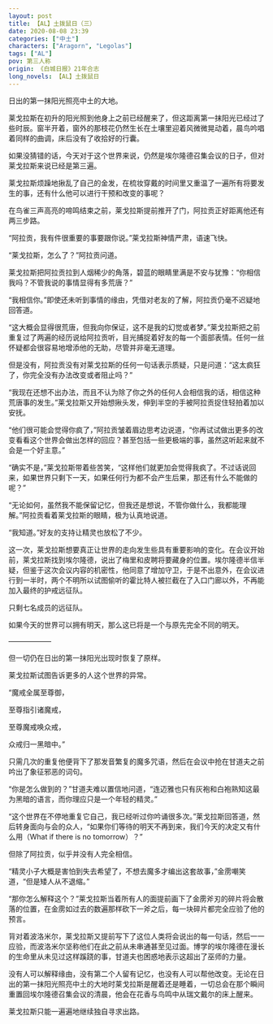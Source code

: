 ```yaml
---
layout: post
title: 【AL】土拨鼠日（三）
date: 2020-08-08 23:39
categories: ["中土"]
characters: ["Aragorn", "Legolas"]
tags: ["AL"]
pov: 第三人称
origin: 《白城日报》21年合志
long_novels: 【AL】土拨鼠日
---
```


日出的第一抹阳光照亮中土的大地。

莱戈拉斯在初升的阳光照到他身上之前已经醒来了，但这距离第一抹阳光已经过了些时辰。窗半开着，窗外的那枝花仍然生长在土壤里迎着风微微晃动着，晨鸟吟唱着同样的曲调，床后没有了收拾好的行囊。

如果没猜错的话，今天对于这个世界来说，仍然是埃尔隆德召集会议的日子，但对莱戈拉斯来说已经是第三遍。

莱戈拉斯烦躁地揪乱了自己的金发，在梳妆穿戴的时间里又重温了一遍所有将要发生的事，还有什么他可以进行干预和改变的事呢？

在鸟雀三声高亮的啼鸣结束之前，莱戈拉斯提前推开了门，阿拉贡正好距离他还有两三步路。

“阿拉贡，我有件很重要的事要跟你说。”莱戈拉斯神情严肃，语速飞快。

“莱戈拉斯，怎么了？”阿拉贡问道。

莱戈拉斯把阿拉贡拉到人烟稀少的角落，碧蓝的眼睛里满是不安与犹豫：“你相信我吗？不管我说的事情显得有多荒唐？”

“我相信你。”即使还未听到事情的缘由，凭借对老友的了解，阿拉贡仍毫不迟疑地回答道。

“这大概会显得很荒唐，但我向你保证，这不是我的幻觉或者梦。”莱戈拉斯把之前重复过了两遍的经历说给阿拉贡听，目光捕捉着好友的每一个面部表情。任何一丝怀疑都会很容易地增添他的无助，尽管并非毫无道理。

但是没有，阿拉贡没有对莱戈拉斯的任何一句话表示质疑，只是问道：“这太疯狂了，你完全没有办法改变或者阻止吗？”

“我现在还想不出办法，而且不认为除了你之外的任何人会相信我的话，相信这种荒唐事的发生。”莱戈拉斯又开始想揪头发，伸到半空的手被阿拉贡捉住轻拍着加以安抚。

“他们很可能会觉得你疯了，”阿拉贡皱着眉边思考边说道，“你再试试做出更多的改变看看这个世界会做出怎样的回应？甚至包括一些更极端的事，虽然这听起来就不会是一个好主意。”

“确实不是，”莱戈拉斯带着些苦笑，“这样他们就更加会觉得我疯了。不过话说回来，如果世界只剩下一天，如果任何行为都不会产生后果，那还有什么不能做的呢？”

“无论如何，虽然我不能保留记忆，但我还是想说，不管你做什么，我都能理解。”阿拉贡看着莱戈拉斯的眼睛，极为认真地说道。

“我知道。”好友的支持让精灵也放松了不少。

这一次，莱戈拉斯想要真正让世界的走向发生些具有重要影响的变化。在会议开始前，莱戈拉斯找到埃尔隆德，说出了梅里和皮聘将要藏身的位置。埃尔隆德半信半疑，但鉴于这次会议内容的机密性，他同意了增加守卫，于是不出意外，在会议进行到一半时，两个不明所以试图偷听的霍比特人被拦截在了入口门廊以外，不再能加入最终的护戒远征队。

只剩七名成员的远征队。

如果今天的世界可以拥有明天，那么这已将是一个与原先完全不同的明天。

——————

但一切仍在日出的第一抹阳光出现时恢复了原样。

莱戈拉斯试图告诉更多的人这个世界的异常。

“魔戒全属至尊御，

至尊指引诸魔戒，

至尊魔戒唤众戒，

众戒归一黑暗中。”

只需几次的重复他便背下了那发音繁复的魔多咒语，然后在会议中抢在甘道夫之前吟出了象征邪恶的词句。

“你是怎么做到的？”甘道夫难以置信地问道，“连迈雅也只有灰袍和白袍熟知这最为黑暗的语言，而你理应只是一个年轻的精灵。”

“这个世界在不停地重复它自己，我已经听过你吟诵很多次。”莱戈拉斯回答道，然后转身面向与会的众人，“如果你们等待的明天不再到来，我们今天的决定又有什么用（What if there is no tomorrow）？”

但除了阿拉贡，似乎并没有人完全相信。

“精灵小子大概是害怕到失去希望了，不想去魔多才编出这套故事，”金雳嘲笑道，“但是矮人从不退缩。”

“那你怎么解释这个？”莱戈拉斯当着所有人的面提前画下了金雳斧刃的碎片将会散落的位置，在金雳如过去的数遍那样砍下一斧之后，每一块碎片都完全应验了他的预言。

背对着波洛米尔，莱戈拉斯又提前写下了这位人类将会说出的每一句话，然后一一应验，而波洛米尔坚称他们在此之前从未串通甚至见过面。博学的埃尔隆德在漫长的生命里从未见过这样蹊跷的事，甘道夫也困惑地表示这超出了巫师的力量。

没有人可以解释缘由，没有第二个人留有记忆，也没有人可以帮他改变。无论在日出的第一抹阳光照亮中土的大地时莱戈拉斯是醒着还是睡着，一切总会在那个瞬间重置回埃尔隆德召集会议的清晨，他会在花香与鸟鸣中从瑞文戴尔的床上醒来。

莱戈拉斯只能一遍遍地继续独自寻求出路。

<br>
